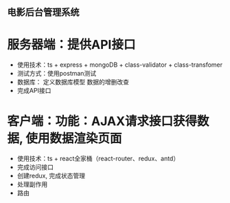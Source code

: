 ## 电影后台管理系统

# 服务器端：提供API接口
- 使用技术：ts + express + mongoDB + class-validator + class-transfomer
- 测试方式：使用postman测试
- 数据库：
    定义数据库模型
    数据的增删改查
- 完成API接口


# 客户端：功能：AJAX请求接口获得数据, 使用数据渲染页面
- 使用技术：ts + react全家桶（react-router、redux、antd）
- 完成访问接口
- 创建redux, 完成状态管理
- 处理副作用
- 路由